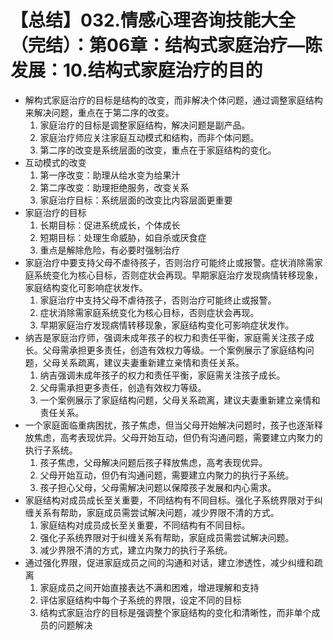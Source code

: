 # 【总结】032.情感心理咨询技能大全（完结）：第06章：结构式家庭治疗—陈发展：10.结构式家庭治疗的目的

-   解构式家庭治疗的目标是结构的改变，而非解决个体问题，通过调整家庭结构来解决问题，重点在于第二序的改变。
    1.  家庭治疗的目标是调整家庭结构，解决问题是副产品。
    2.  家庭治疗师应关注家庭互动模式和结构，而非个体问题。
    3.  第二序的改变是系统层面的改变，重点在于家庭结构的变化。
-   互动模式的改变
    1.  第一序改变：助理从给水变为给果汁
    2.  第二序改变：助理拒绝服务，改变关系
    3.  家庭治疗目标：系统层面的改变比内容层面更重要
-   家庭治疗的目标
    1.  长期目标：促进系统成长，个体成长
    2.  短期目标：处理生命威胁，如自杀或厌食症
    3.  重点是解除危险，有必要时强制治疗
-   家庭治疗中要支持父母不虐待孩子，否则治疗可能终止或报警。症状消除需家庭系统变化为核心目标，否则症状会再现。早期家庭治疗发现病情转移现象，家庭结构变化可影响症状发作。
    1.  家庭治疗中支持父母不虐待孩子，否则治疗可能终止或报警。
    2.  症状消除需家庭系统变化为核心目标，否则症状会再现。
    3.  早期家庭治疗发现病情转移现象，家庭结构变化可影响症状发作。
-   纳吉是家庭治疗师，强调未成年孩子的权力和责任平衡，家庭需关注孩子成长。父母需承担更多责任，创造有效权力等级。一个案例展示了家庭结构问题，父母关系疏离，建议夫妻重新建立亲情和责任关系。
    1.  纳吉强调未成年孩子的权力和责任平衡，家庭需关注孩子成长。
    2.  父母需承担更多责任，创造有效权力等级。
    3.  一个案例展示了家庭结构问题，父母关系疏离，建议夫妻重新建立亲情和责任关系。
-   一个家庭面临重病困扰，孩子焦虑，但当父母开始解决问题时，孩子也逐渐释放焦虑，高考表现优异。父母开始互动，但仍有沟通问题，需要建立内聚力的执行子系统。
    1.  孩子焦虑，父母解决问题后孩子释放焦虑，高考表现优异。
    2.  父母开始互动，但仍有沟通问题，需要建立内聚力的执行子系统。
    3.  孩子担心父母，父母需解决问题以保障孩子发展和内心需求。
-   家庭结构对成员成长至关重要，不同结构有不同目标。强化子系统界限对于纠缠关系有帮助，家庭成员需尝试解决问题，减少界限不清的方式。
    1.  家庭结构对成员成长至关重要，不同结构有不同目标。
    2.  强化子系统界限对于纠缠关系有帮助，家庭成员需尝试解决问题。
    3.  减少界限不清的方式，建立内聚力的执行子系统。
-   通过强化界限，促进家庭成员之间的沟通和对话，建立渗透性，减少纠缠和疏离
    1.  家庭成员之间开始直接表达不满和困难，增进理解和支持
    2.  评估家庭结构中每个子系统的界限，设定不同的目标
    3.  结构式家庭治疗的目标是强调整个家庭结构的变化和清晰性，而非单个成员的问题解决